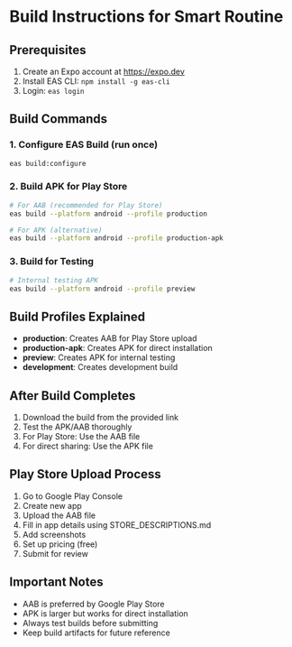 # Build Instructions for Smart Routine

## Prerequisites
1. Create an Expo account at https://expo.dev
2. Install EAS CLI: `npm install -g eas-cli`
3. Login: `eas login`

## Build Commands

### 1. Configure EAS Build (run once)
```bash
eas build:configure
```

### 2. Build APK for Play Store
```bash
# For AAB (recommended for Play Store)
eas build --platform android --profile production

# For APK (alternative)
eas build --platform android --profile production-apk
```

### 3. Build for Testing
```bash
# Internal testing APK
eas build --platform android --profile preview
```

## Build Profiles Explained

- **production**: Creates AAB for Play Store upload
- **production-apk**: Creates APK for direct installation
- **preview**: Creates APK for internal testing
- **development**: Creates development build

## After Build Completes

1. Download the build from the provided link
2. Test the APK/AAB thoroughly
3. For Play Store: Use the AAB file
4. For direct sharing: Use the APK file

## Play Store Upload Process

1. Go to Google Play Console
2. Create new app
3. Upload the AAB file
4. Fill in app details using STORE_DESCRIPTIONS.md
5. Add screenshots
6. Set up pricing (free)
7. Submit for review

## Important Notes

- AAB is preferred by Google Play Store
- APK is larger but works for direct installation
- Always test builds before submitting
- Keep build artifacts for future reference
